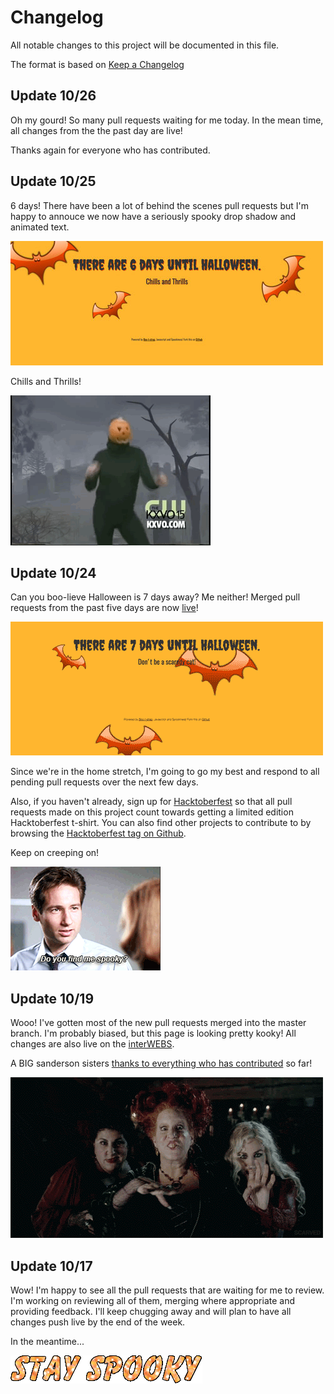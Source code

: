 # Changelog
All notable changes to this project will be documented in this file.

The format is based on [Keep a Changelog](http://keepachangelog.com/en/1.0.0/)

## Update 10/26
Oh my gourd! So many pull requests waiting for me today. In the mean time, all changes from the the past day are live!

Thanks again for everyone who has contributed. 

## Update 10/25
6 days! There have been a lot of behind the scenes pull requests but I'm happy to annouce we now have a seriously spooky drop shadow and animated text. 

![Boo!](/img/6-days.gif)

Chills and Thrills!

![Boo!](/img/pumpkin-dance.gif)

## Update 10/24
Can you boo-lieve Halloween is 7 days away? Me neither! Merged pull requests from the past five days are now [live](http://shannoncrabill.com/how-many-days-until-halloween/)!

![Boo!](/img/7-days.gif)

Since we're in the home stretch, I'm going to go my best and respond to all pending pull requests over the next few days. 

Also, if you haven't already, sign up for [Hacktoberfest](hacktoberfest.digitalocean.com) so that all pull requests made on this project count towards getting a limited edition Hacktoberfest t-shirt. You can also find other projects to contribute to by browsing the [Hacktoberfest tag on Github](https://github.com/search?q=label:hacktoberfest+state:open+type:issue).

Keep on creeping on!

![Do you find me spooky?](/img/x-files-do-you-find-me-spooky.gif)

## Update 10/19
Wooo! I've gotten most of the new pull requests merged into the master branch. I'm probably biased, but this page is looking pretty kooky! All changes are also live on the [interWEBS](http://shannoncrabill.com/how-many-days-until-halloween/).

A BIG sanderson sisters [thanks to everything who has contributed](https://github.com/scrabill/how-many-days-until-halloween/blob/master/contributer-list.md) so far!

![Boo!](/img/sanderson-sisters.gif)

## Update 10/17

Wow! I'm happy to see all the pull requests that are waiting for me to review. I'm working on reviewing all of them, merging where appropriate and providing feedback. I'll keep chugging away and will plan to have all changes push live by the end of the week. 

In the meantime...

![Boo!](/img/8r8n.gif)